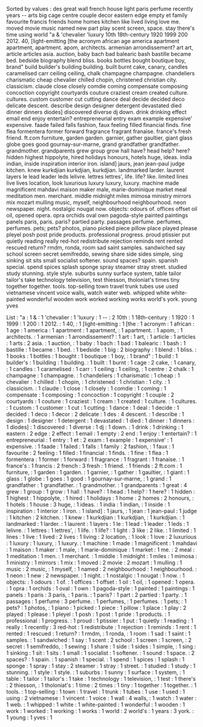 Sorted by values :
des great wall french house light paris perfume recently years -- arts big cage centre couple decor eastern edge empty et family favourite francis friends home homes kitchen like lived living love me. moved movie music named new part play scent screen, space. stay there's time using world "a & 'chevalier 'luxury 10th 18th-century 1920 1999 200 2012. 40, [light-emitting [the acronym african age america apartment apartment, apartment. apom, architects. armenian arrondissement? art art, article articles asia. auction, baby bach bad balearic bash bastille became bed. bedside biography blend bliss. books bottles bought boutique boy, brand" build builder's building building. built burnt cake, canary, candles caramelised carr ceiling ceiling, chalk champagne champagne. chandeliers charismatic cheap chevalier chilled chopin, christened christian city. classicism. claude close closely comdie coming compensate composing concoction copyright courtyards couture craziest cream created culture. cultures. custom customer cut cutting dance deal decide decided deco delicate descent. describe design designer detergent devastated died dinner dinners diodes] discovered diverse dj down. drink drinking effect email end enjoy entertain? entrepreneurial entry exam example expensive' expensive. faade failed falls fashion, faux feeling filled financial finds. fine flea formentera former forward fragrance fragrant franaise. france's fresh friend. ft.com furniture, garden garden. garnier, gather gaultier, giant glass globe goes good gournay-sur-marne, grand grandfather grandfather. grandmother. grandparents grew group grow hall have? head help? here? hidden highest hippolyte, hired holidays honours, hotels huge, ideas. india indian, inside inspiration interior iron. island] jaurs, jean jean-paul judge kitchen. knew kurkdjian kurkdjian, kurkdjian. landmarked larder. laurent layers le lead leader leds lelivre. lettres lettres', life. life? like. limited lines live lives location, look luxurious luxury luxury, luxury. machine made magnificent mahdavi maison maker male, marie-dominique market meal meditation men. merchant. middle midnight miles mimosa ministry mirrors mix mozart mulling music, myself, neighbourhood neighbourhood. neon newspaper. night. nostalgic nougat now. objects: odours of. offices offset oil oil, opened opera. opra orchids oval own pagoda-style painted paintings panels paris, paris. paris? partied party. passages perfume. perfumes, perfumes. pets; pets? photos, piano picked piece pillow place played please pleyel posh post pride products. professional progress. proud ptissier put quietly reading really red-hot redistribute rejection reminds rent rented rescued return? rmdm, ronda, room sad saint samples. sandwiched say school screen secret semifreddo, sewing share side sides simple, sing sinking sit sits small socialist softener. sound spaces? spain. spanish special. spend spices splash sponge spray steamer stray street. studied study stunning. style style. suburbs sunny surface system, table tailor tailor's take technology television, test thiesson, tholoniat's times tiny together together. tools. top-selling town travel trunk tubes use used vietnamese vincent voice walls, watch water web. whipped white white-painted wonderful wooden work worked working works world's york. young yves 

List :
"a : 1
& : 1
'chevalier : 1
'luxury : 1
-- : 2
10th : 1
18th-century : 1
1920 : 1
1999 : 1
200 : 1
2012. : 1
40, : 1
[light-emitting : 1
[the : 1
acronym : 1
african : 1
age : 1
america : 1
apartment : 1
apartment, : 1
apartment. : 1
apom, : 1
architects. : 1
armenian : 1
arrondissement? : 1
art : 1
art, : 1
article : 1
articles : 1
arts : 2
asia. : 1
auction, : 1
baby : 1
bach : 1
bad : 1
balearic : 1
bash : 1
bastille : 1
became : 1
bed. : 1
bedside : 1
big : 2
biography : 1
blend : 1
bliss. : 1
books : 1
bottles : 1
bought : 1
boutique : 1
boy, : 1
brand" : 1
build : 1
builder's : 1
building : 1
building. : 1
built : 1
burnt : 1
cage : 2
cake, : 1
canary, : 1
candles : 1
caramelised : 1
carr : 1
ceiling : 1
ceiling, : 1
centre : 2
chalk : 1
champagne : 1
champagne. : 1
chandeliers : 1
charismatic : 1
cheap : 1
chevalier : 1
chilled : 1
chopin, : 1
christened : 1
christian : 1
city. : 1
classicism. : 1
claude : 1
close : 1
closely : 1
comdie : 1
coming : 1
compensate : 1
composing : 1
concoction : 1
copyright : 1
couple : 2
courtyards : 1
couture : 1
craziest : 1
cream : 1
created : 1
culture. : 1
cultures. : 1
custom : 1
customer : 1
cut : 1
cutting : 1
dance : 1
deal : 1
decide : 1
decided : 1
deco : 1
decor : 2
delicate : 1
des : 4
descent. : 1
describe : 1
design : 1
designer : 1
detergent : 1
devastated : 1
died : 1
dinner : 1
dinners : 1
diodes] : 1
discovered : 1
diverse : 1
dj : 1
down. : 1
drink : 1
drinking : 1
eastern : 2
edge : 2
effect : 1
email : 1
empty : 2
end : 1
enjoy : 1
entertain? : 1
entrepreneurial : 1
entry : 1
et : 2
exam : 1
example : 1
expensive' : 1
expensive. : 1
faade : 1
failed : 1
falls : 1
family : 2
fashion, : 1
faux : 1
favourite : 2
feeling : 1
filled : 1
financial : 1
finds. : 1
fine : 1
flea : 1
formentera : 1
former : 1
forward : 1
fragrance : 1
fragrant : 1
franaise. : 1
france's : 1
francis : 2
french : 3
fresh : 1
friend. : 1
friends : 2
ft.com : 1
furniture, : 1
garden : 1
garden. : 1
garnier, : 1
gather : 1
gaultier, : 1
giant : 1
glass : 1
globe : 1
goes : 1
good : 1
gournay-sur-marne, : 1
grand : 1
grandfather : 1
grandfather. : 1
grandmother. : 1
grandparents : 1
great : 4
grew : 1
group : 1
grow : 1
hall : 1
have? : 1
head : 1
help? : 1
here? : 1
hidden : 1
highest : 1
hippolyte, : 1
hired : 1
holidays : 1
home : 2
homes : 2
honours, : 1
hotels : 1
house : 3
huge, : 1
ideas. : 1
india : 1
indian, : 1
inside : 1
inspiration : 1
interior : 1
iron. : 1
island] : 1
jaurs, : 1
jean : 1
jean-paul : 1
judge : 1
kitchen : 2
kitchen. : 1
knew : 1
kurkdjian : 1
kurkdjian, : 1
kurkdjian. : 1
landmarked : 1
larder. : 1
laurent : 1
layers : 1
le : 1
lead : 1
leader : 1
leds : 1
lelivre. : 1
lettres : 1
lettres', : 1
life. : 1
life? : 1
light : 3
like : 2
like. : 1
limited : 1
lines : 1
live : 1
lived : 2
lives : 1
living : 2
location, : 1
look : 1
love : 2
luxurious : 1
luxury : 1
luxury, : 1
luxury. : 1
machine : 1
made : 1
magnificent : 1
mahdavi : 1
maison : 1
maker : 1
male, : 1
marie-dominique : 1
market : 1
me. : 2
meal : 1
meditation : 1
men. : 1
merchant. : 1
middle : 1
midnight : 1
miles : 1
mimosa : 1
ministry : 1
mirrors : 1
mix : 1
moved : 2
movie : 2
mozart : 1
mulling : 1
music : 2
music, : 1
myself, : 1
named : 2
neighbourhood : 1
neighbourhood. : 1
neon : 1
new : 2
newspaper. : 1
night. : 1
nostalgic : 1
nougat : 1
now. : 1
objects: : 1
odours : 1
of. : 1
offices : 1
offset : 1
oil : 1
oil, : 1
opened : 1
opera. : 1
opra : 1
orchids : 1
oval : 1
own : 1
pagoda-style : 1
painted : 1
paintings : 1
panels : 1
paris : 3
paris, : 1
paris. : 1
paris? : 1
part : 2
partied : 1
party. : 1
passages : 1
perfume : 3
perfume. : 1
perfumes, : 1
perfumes. : 1
pets; : 1
pets? : 1
photos, : 1
piano : 1
picked : 1
piece : 1
pillow : 1
place : 1
play : 2
played : 1
please : 1
pleyel : 1
posh : 1
post : 1
pride : 1
products. : 1
professional : 1
progress. : 1
proud : 1
ptissier : 1
put : 1
quietly : 1
reading : 1
really : 1
recently : 3
red-hot : 1
redistribute : 1
rejection : 1
reminds : 1
rent : 1
rented : 1
rescued : 1
return? : 1
rmdm, : 1
ronda, : 1
room : 1
sad : 1
saint : 1
samples. : 1
sandwiched : 1
say : 1
scent : 2
school : 1
screen : 1
screen, : 2
secret : 1
semifreddo, : 1
sewing : 1
share : 1
side : 1
sides : 1
simple, : 1
sing : 1
sinking : 1
sit : 1
sits : 1
small : 1
socialist : 1
softener. : 1
sound : 1
space. : 2
spaces? : 1
spain. : 1
spanish : 1
special. : 1
spend : 1
spices : 1
splash : 1
sponge : 1
spray : 1
stay : 2
steamer : 1
stray : 1
street. : 1
studied : 1
study : 1
stunning. : 1
style : 1
style. : 1
suburbs : 1
sunny : 1
surface : 1
system, : 1
table : 1
tailor : 1
tailor's : 1
take : 1
technology : 1
television, : 1
test : 1
there's : 2
thiesson, : 1
tholoniat's : 1
time : 2
times : 1
tiny : 1
together : 1
together. : 1
tools. : 1
top-selling : 1
town : 1
travel : 1
trunk : 1
tubes : 1
use : 1
used : 1
using : 2
vietnamese : 1
vincent : 1
voice : 1
wall : 4
walls, : 1
watch : 1
water : 1
web. : 1
whipped : 1
white : 1
white-painted : 1
wonderful : 1
wooden : 1
work : 1
worked : 1
working : 1
works : 1
world : 2
world's : 1
years : 3
york. : 1
young : 1
yves : 1
